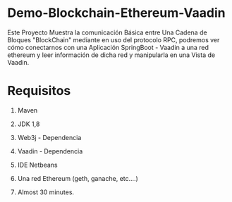 # Demo-Blockchain-Ethereum-Vaadin

Este Proyecto Muestra la comunicación Básica entre Una Cadena de Bloques "BlockChain" mediante en uso del protocolo RPC,
podremos ver cómo conectarnos con una Aplicación SpringBoot - Vaadin a una red ethereum y leer información de dicha red 
y manipularla en una Vista de Vaadin. 

# Requisitos

1. Maven
2. JDK 1,8
3. Web3j  - Dependencia
4. Vaadin - Dependencia
5. IDE Netbeans
6. Una red Ethereum (geth, ganache, etc....)

7. Almost 30 minutes.
